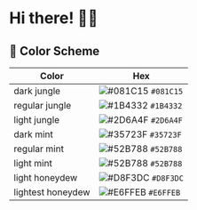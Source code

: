 # Hi there! 👋🏻


## 🎨 Color Scheme
| Color             | Hex                                                                |
|-------------------|--------------------------------------------------------------------|
| dark jungle       | ![#081C15](https://via.placeholder.com/10/081C15?text=+) `#081C15` |
| regular jungle    | ![#1B4332](https://via.placeholder.com/10/1B4332?text=+) `#1B4332` |
| light jungle      | ![#2D6A4F](https://via.placeholder.com/10/2D6A4F?text=+) `#2D6A4F` |
| dark mint         | ![#35723F](https://via.placeholder.com/10/35723F?text=+) `#35723F` |
| regular mint      | ![#52B788](https://via.placeholder.com/10/52B788?text=+) `#52B788` |
| light mint        | ![#52B788](https://via.placeholder.com/10/52B788?text=+) `#52B788` |
| light honeydew    | ![#D8F3DC](https://via.placeholder.com/10/D8F3DC?text=+) `#D8F3DC` |
| lightest honeydew | ![#E6FFEB](https://via.placeholder.com/10/E6FFEB?text=+) `#E6FFEB` |